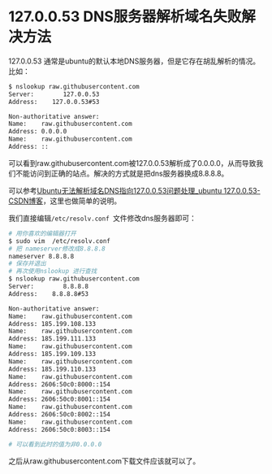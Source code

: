 # 127.0.0.53 DNS服务器解析域名失败解决方法

127.0.0.53 通常是ubuntu的默认本地DNS服务器，但是它存在胡乱解析的情况。比如：

```bash
$ nslookup raw.githubusercontent.com
Server:        127.0.0.53
Address:    127.0.0.53#53

Non-authoritative answer:
Name:    raw.githubusercontent.com
Address: 0.0.0.0
Name:    raw.githubusercontent.com
Address: ::
```

可以看到raw.githubusercontent.com被127.0.0.53解析成了0.0.0.0，从而导致我们不能访问到正确的站点。解决的方式就是把dns服务器换成8.8.8.8。

可以参考[Ubuntu无法解析域名DNS指向127.0.0.53问题处理_ubuntu 127.0.0.53-CSDN博客](https://blog.csdn.net/u010784529/article/details/134946658)，这里也做简单的说明。

我们直接编辑`/etc/resolv.conf `文件修改dns服务器即可：

```bash
# 用你喜欢的编辑器打开
$ sudo vim  /etc/resolv.conf
# 把 nameserver修改成8.8.8.8
nameserver 8.8.8.8
# 保存并退出
# 再次使用nslookup 进行查找
$ nslookup raw.githubusercontent.com
Server:        8.8.8.8
Address:    8.8.8.8#53

Non-authoritative answer:
Name:    raw.githubusercontent.com
Address: 185.199.108.133
Name:    raw.githubusercontent.com
Address: 185.199.111.133
Name:    raw.githubusercontent.com
Address: 185.199.109.133
Name:    raw.githubusercontent.com
Address: 185.199.110.133
Name:    raw.githubusercontent.com
Address: 2606:50c0:8000::154
Name:    raw.githubusercontent.com
Address: 2606:50c0:8001::154
Name:    raw.githubusercontent.com
Address: 2606:50c0:8002::154
Name:    raw.githubusercontent.com
Address: 2606:50c0:8003::154

# 可以看到此时的值为非0.0.0.0
```

之后从raw.githubusercontent.com下载文件应该就可以了。
